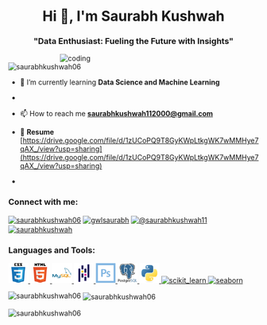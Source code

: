<h1 align="center">Hi 👋, I'm Saurabh Kushwah</h1>
<h3 align="center">"Data Enthusiast: Fueling the Future with Insights"</h3>
<img align = "right" alt = "coding" width = "400" src = "https://steamuserimages-a.akamaihd.net/ugc/1631947648964785474/81CBA15178466DD47195A239232202E78987B714/?imw=637&imh=358&ima=fit&impolicy=Letterbox&imcolor=%23000000&letterbox=true">

<p align="left"> <img src="https://komarev.com/ghpvc/?username=saurabhkushwah06&label=Profile%20views&color=0e75b6&style=flat" alt="saurabhkushwah06" /> </p>

- 🌱 I’m currently learning **Data Science and Machine Learning**
- 
- 📫 How to reach me **saurabhkushwah112000@gmail.com**

- 📄 **Resume** [https://drive.google.com/file/d/1zUCoPQ9T8GyKWpLtkgWK7wMMHye7qAX_/view?usp=sharing](https://drive.google.com/file/d/1zUCoPQ9T8GyKWpLtkgWK7wMMHye7qAX_/view?usp=sharing)
- 
<h3 align="left">Connect with me:</h3>
<p align="left">
<a href="https://linkedin.com/in/saurabhkushwah06" target="blank"><img align="center" src="https://raw.githubusercontent.com/rahuldkjain/github-profile-readme-generator/master/src/images/icons/Social/linked-in-alt.svg" alt="saurabhkushwah06" height="30" width="40" /></a>
<a href="https://kaggle.com/gwlsaurabh" target="blank"><img align="center" src="https://raw.githubusercontent.com/rahuldkjain/github-profile-readme-generator/master/src/images/icons/Social/kaggle.svg" alt="gwlsaurabh" height="30" width="40" /></a>
<a href="https://www.hackerrank.com/@saurabhkushwah11" target="blank"><img align="center" src="https://raw.githubusercontent.com/rahuldkjain/github-profile-readme-generator/master/src/images/icons/Social/hackerrank.svg" alt="@saurabhkushwah11" height="30" width="40" /></a>
<a href="https://www.leetcode.com/saurabhkushwah" target="blank"><img align="center" src="https://raw.githubusercontent.com/rahuldkjain/github-profile-readme-generator/master/src/images/icons/Social/leet-code.svg" alt="saurabhkushwah" height="30" width="40" /></a>
</p>

<h3 align="left">Languages and Tools:</h3>
<p align="left"> <a href="https://www.w3schools.com/css/" target="_blank" rel="noreferrer"> <img src="https://raw.githubusercontent.com/devicons/devicon/master/icons/css3/css3-original-wordmark.svg" alt="css3" width="40" height="40"/> </a> <a href="https://www.w3.org/html/" target="_blank" rel="noreferrer"> <img src="https://raw.githubusercontent.com/devicons/devicon/master/icons/html5/html5-original-wordmark.svg" alt="html5" width="40" height="40"/> </a> <a href="https://www.mysql.com/" target="_blank" rel="noreferrer"> <img src="https://raw.githubusercontent.com/devicons/devicon/master/icons/mysql/mysql-original-wordmark.svg" alt="mysql" width="40" height="40"/> </a> <a href="https://pandas.pydata.org/" target="_blank" rel="noreferrer"> <img src="https://raw.githubusercontent.com/devicons/devicon/2ae2a900d2f041da66e950e4d48052658d850630/icons/pandas/pandas-original.svg" alt="pandas" width="40" height="40"/> </a> <a href="https://www.photoshop.com/en" target="_blank" rel="noreferrer"> <img src="https://raw.githubusercontent.com/devicons/devicon/master/icons/photoshop/photoshop-line.svg" alt="photoshop" width="40" height="40"/> </a> <a href="https://www.postgresql.org" target="_blank" rel="noreferrer"> <img src="https://raw.githubusercontent.com/devicons/devicon/master/icons/postgresql/postgresql-original-wordmark.svg" alt="postgresql" width="40" height="40"/> </a> <a href="https://www.python.org" target="_blank" rel="noreferrer"> <img src="https://raw.githubusercontent.com/devicons/devicon/master/icons/python/python-original.svg" alt="python" width="40" height="40"/> </a> <a href="https://scikit-learn.org/" target="_blank" rel="noreferrer"> <img src="https://upload.wikimedia.org/wikipedia/commons/0/05/Scikit_learn_logo_small.svg" alt="scikit_learn" width="40" height="40"/> </a> <a href="https://seaborn.pydata.org/" target="_blank" rel="noreferrer"> <img src="https://seaborn.pydata.org/_images/logo-mark-lightbg.svg" alt="seaborn" width="40" height="40"/> </a> </p>

<p><img align="left" src="https://github-readme-stats.vercel.app/api/top-langs?username=saurabhkushwah06&show_icons=true&locale=en&layout=compact" alt="saurabhkushwah06" /></p>

<p>&nbsp;<img align="center" src="https://github-readme-stats.vercel.app/api?username=saurabhkushwah06&show_icons=true&locale=en" alt="saurabhkushwah06" /></p>

<p><img align="center" src="https://github-readme-streak-stats.herokuapp.com/?user=saurabhkushwah06&" alt="saurabhkushwah06" /></p>
